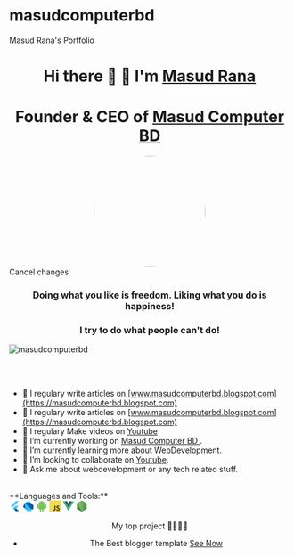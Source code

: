 # masudcomputerbd
Masud Rana's Portfolio

<h1 align="center">Hi there 👋 👋 I'm <a target="_blank" href="https://facebook.com/Masudcomputerbd">Masud Rana </a></h1>
<h1 align="center">Founder & CEO of <a target="_blank" href="https://www.google.com/search?q=Masud+Computer+BD">Masud Computer BD </a></h1>
<div align="center" class="center" style="width:200px;height:200px;margin:0 auto;border-radius: 50%; overflow: hidden;align-items: center;">
    <img src="https://1.bp.blogspot.com/-t61r-LJskSA/YOvVZ3-HxnI/AAAAAAAADMw/DgKWTgVesAIGRNJuUwbYe2_wXDOXrC2ZwCPcBGAYYCw/s400/masud%2Brana.jpg" style="width:100%;height:100%" alt="">
</div>
Cancel changes


<h3 align="center">Doing what you like is freedom. Liking what you do is happiness!</h3>
<h3 align="center">I try to do what people can't do!</h3>

<p align="left"> <img src="https://komarev.com/ghpvc/?username=masudcomputerbd&label=Views&color=blue&style=plastic" alt="masudcomputerbd" /> </p>


<br/>
<br/>

- 📝 I regulary write articles on [www.masudcomputerbd.blogspot.com](https://masudcomputerbd.blogspot.com) <br/>
- 📝 I regulary write articles on [www.masudcomputerbd.blogspot.com](https://masudcomputerbd.blogspot.com)  <br/>
- 📝 I regulary Make videos on [Youtube](https://www.youtube.com/c/MasudComputerBD) <br/>
- 🔭 I’m currently working on [Masud Computer BD ](https://masudcomputerbd.blogspot.com). <br/>
- 🌱 I’m currently learning more about WebDevelopment. <br/>
- 👯 I’m looking to collaborate on [Youtube](https://youtube.com/MasudComputerB). <br/>
- 💬 Ask me about webdevelopment or any tech related stuff. <br/>

<br/>
**Languages and Tools:**  <br/>
<code><img height="20" src="https://raw.githubusercontent.com/github/explore/80688e429a7d4ef2fca1e82350fe8e3517d3494d/topics/flutter/flutter.png"></code>
<code><img height="20" src="https://raw.githubusercontent.com/github/explore/80688e429a7d4ef2fca1e82350fe8e3517d3494d/topics/dart/dart.png"></code>
<code><img height="20" src="https://raw.githubusercontent.com/github/explore/80688e429a7d4ef2fca1e82350fe8e3517d3494d/topics/android/android.png"></code>
<code><img height="20" src="https://raw.githubusercontent.com/github/explore/80688e429a7d4ef2fca1e82350fe8e3517d3494d/topics/javascript/javascript.png"></code>
<code><img height="20" src="https://raw.githubusercontent.com/github/explore/80688e429a7d4ef2fca1e82350fe8e3517d3494d/topics/vue/vue.png"></code>
<code><img height="20" src="https://raw.githubusercontent.com/github/explore/80688e429a7d4ef2fca1e82350fe8e3517d3494d/topics/nodejs/nodejs.png"></code> 

<div align="center">

 My top project 🧡💛💙💜 <br/>
- The Best blogger template [See Now](templatemasudcomputerbd.blogspot.com/) 


</div>

